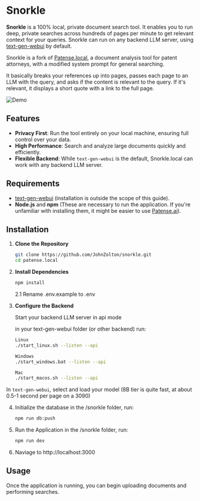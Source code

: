 # Snorkle

**Snorkle** is a 100% local, private document search tool. It enables you to run deep, private searches across hundreds of pages per minute to get relevant context for your queries. Snorkle can run on any backend LLM server, using [text-gen-webui](https://github.com/oobabooga/text-generation-webui) by default.

Snorkle is a fork of [Patense.local](https://github.com/JohnZolton/patense-local.git), a document analysis tool for patent attorneys, with a modified system prompt for general searching.

It basically breaks your references up into pages, passes each page to an LLM with the query, and asks if the content is relevant to the query. If it's relevant, it displays a short quote with a link to the full page.

![Demo](./snorkle.gif)

## Features

- **Privacy First**: Run the tool entirely on your local machine, ensuring full control over your data.
- **High Performance**: Search and analyze large documents quickly and efficiently.
- **Flexible Backend**: While `text-gen-webui` is the default, Snorkle.local can work with any backend LLM server.

## Requirements

- [text-gen-webui](https://github.com/oobabooga/text-generation-webui) (installation is outside the scope of this guide).
- **Node.js** and **npm** (These are necessary to run the application. If you're unfamiliar with installing them, it might be easier to use [Patense.ai](https://patense.ai)).

## Installation

1. **Clone the Repository**

   ```bash
   git clone https://github.com/JohnZolton/snorkle.git
   cd patense.local

2. **Install Dependencies**
   ```bash
   npm install
   ```

   2.1 Rename .env.example to .env


3. **Configure the Backend**
   
    Start your backend LLM server in api mode

   in your text-gen-webui folder (or other backend) run:
   ```bash
   Linux
   ./start_linux.sh --listen --api
   
   Windows
   ./start_windows.bat --listen --api

   Mac
   ./start_macos.sh --listen --api

  In `text-gen-webui`, select and load your model (8B tier is quite fast, at about 0.5-1 second per page on a 3090)

4. Initialize the database
   in the /snorkle folder, run:
   ```bash
   npm run db:push
5. Run the Application
   in the /snorkle folder, run:
   ```bash
   npm run dev
6. Naviage to http://localhost:3000

## Usage

Once the application is running, you can begin uploading documents and performing searches.
